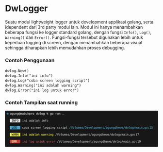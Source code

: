 # DwLogger
Suatu modul lightweight logger untuk development applikasi golang, serta idependent dari 3rd party modul lain.
Modul ini hanya menambahkan beberapa fungsi ke logger standard golang, dengan fungsi `Info()`, `Log()`, `Warning()` dan `Error()`.
Fungsi-fungsi tersebut digunakan lebih untuk keperluan logging di screen, dengan menambahkan beberapa visual sehingga diharapkan lebih memudahkan proses debugging. 

### Contoh Penggunaan
    dwlog.New()
    dwlog.Info("ini info")
    dwlog.Log("coba screen logging script")
    dwlog.Warning("ini adalah warning")
    dwlog.Error("ini log untuk error")
    
### Contoh Tampilan saat running
![contoh tampilan](https://github.com/agungdhewe/dwlog/blob/main/ss.png)

